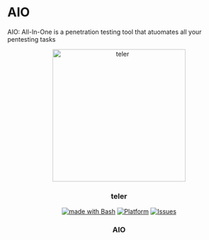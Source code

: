 # AIO
AIO: All-In-One is a penetration testing tool that atuomates all your pentesting tasks
<p align="center">
  <a href="#"><img alt="teler" src="https://user-images.githubusercontent.com/25440152/206862316-533baf72-7fef-42d9-835a-a8d5ba0eb8cf.jpg)" height="300" /></a>
  <h3 align="center"><b>teler</b></h3>
</p>
<p align="center">
   <a href="http://golang.org](https://www.gnu.org/software/bash"><img alt="made with Bash" src="https://img.shields.io/badge/made%20with-bash-brightgreen"/></a>
  <a href="#"><img alt="Platform" src="https://img.shields.io/badge/platform-osx%2Flinux%2Fwindows-green" /></a>
  <a href="https://github.com/homjxi0e/AIO/issues"><img alt=" Issues" src="https://img.shields.io/github/issues/homjxi0e/AIO" /></a>
  <h3 align="center"><b>AIO</b></h3>
</p>

